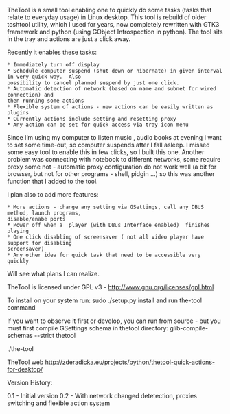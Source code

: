 TheTool is a small tool enabling one to quickly do some tasks (tasks that relate to everyday usage) 
in Linux desktop. This tool is rebuild of older toshtool utility, which I used for years, 
now completely rewritten with GTK3 framework and python (using GObject Introspection in python). 
The tool sits in the tray and actions are just a click away.

Recently it enables these tasks:

    * Immediately turn off display
    * Schedule computer suspend (shut down or hibernate) in given interval in very quick way.  Also 
    possibility to cancel planned suspend by just one click.
    * Automatic detection of network (based on name and subnet for wired connection) and 
    then running some actions 
    * Flexible system of actions - new actions can be easily written as plugins
    * Currently actions include setting and resetting proxy
    * Any action can be set for quick access via tray icon menu
    
Since I’m using my computer to listen music , audio books at evening I want to set some time-out, 
so computer suspends after I fall asleep.  I missed some easy tool to enable this in few clicks, 
so I built this one. Another problem was connecting with notebook to different networks, some require 
proxy some not - automatic proxy configuration do not work well (a bit for browser, but not for other
programs - shell, pidgin ...) so this was another function that I added to the tool.

I plan also to add more features:

    * More actions - change any setting via GSettings, call any DBUS method, launch programs, 
    disable/enabe ports
    * Power off when a  player (with DBus Interface enabled)  finishes playing
    * One click disabling of screensaver ( not all video player have support for disabling 
    screensaver)
    * Any other idea for quick task that need to be accessible very quickly

Will see what plans I can realize.

TheTool is licensed under GPL v3 - http://www.gnu.org/licenses/gpl.html

To install on your system run: sudo ./setup.py install and run the-tool command
 
If you want to observe it first or develop, you can run from source - but you must first 
compile GSettings schema in thetool directory:
glib-compile-schemas --strict thetool

./the-tool

TheTool web http://zderadicka.eu/projects/python/thetool-quick-actions-for-desktop/

Version History:

0.1 - Initial version 
0.2 - With network changed detetection, proxies switching and flexible action system